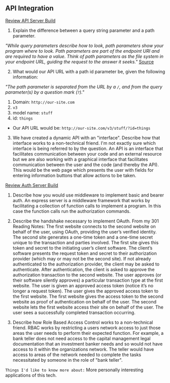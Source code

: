 ## API Integration

[Review API Server Build](https://codefellows.github.io/code-401-javascript-guide/curriculum/apps-and-libraries/api-server/)

1. Explain the difference between a query string parameter and a path parameter.

_"While query parameters describe how to look, path parameters show your program where to look. Path parameters are part of the endpoint URI and are required to have a value. Think of path parameters as the file system in your endpoint URL, guiding the request to the answer it seeks."_ [Source](https://www.google.com/search?q=what+is+the+difference+between+a+query+string+parameter+and+a+path+parameter%3F&oq=what+is+the+difference+between+a+query+string+parameter+and+a+path+parameter%3F&aqs=chrome..69i57.11809j0j1&sourceid=chrome&ie=UTF-8)

2. What would our API URL with a path id parameter be, given the following information:

_"The path parameter is separated from the URL by a `/`, and from the query parameter(s) by a question mark (`?`)."_

  1. Domain: `http://our-site.com`
  2. `v3`
  3. model name: `stuff`
  4. id: `things`

  * Our API URL would be: `http://our-site.com/v3/stuff/?id=things`

3. We have created a dynamic API with an "interface". Describe how that interface works to a non-technical friend. 
I'm not exactly sure which interface is being referred to by the question. An API is an interface that facilitates communication between your code and an external resource but we are also working with a graphical interface that facilitates communication between the user and the code (and thereby the API). This would be the web page which presents the user with fields for entering information buttons that allow actions to be taken.

[Review Auth Server Build](https://codefellows.github.io/code-401-javascript-guide/curriculum/apps-and-libraries/auth-server/)

1. Describe how you would use middleware to implement basic and bearer auth.
An express server is a middleware framework that works by facilitating a collection of function calls to implement a program. In this case the function calls run the authorization commands.

2. Describe the handshake necessary to implement OAuth.
From my 301 Reading Notes:
The first website connects to the second website on behalf of the user, using OAuth, providing the user’s verified identity.
The second site generates a one-time token and a one-time secret unique to the transaction and parties involved.
The first site gives this token and secret to the initiating user’s client software.
The client’s software presents the request token and secret to their authorization provider (which may or may not be the second site).
If not already authenticated to the authorization provider, the client may be asked to authenticate. After authentication, the client is asked to approve the authorization transaction to the second website.
The user approves (or their software silently approves) a particular transaction type at the first website.
The user is given an approved access token (notice it’s no longer a request token).
The user gives the approved access token to the first website.
The first website gives the access token to the second website as proof of authentication on behalf of the user.
The second website lets the first website access their site on behalf of the user.
The user sees a successfully completed transaction occurring.

3. Describe how Role Based Access Control works to a non-technical friend.
RBAC works by restricting a users network access to just those areas the user needs to perform their expected function. For example, a bank teller does not need access to the capital management legal documentation that an investment banker needs and so would not have access to it within the organizations network. The teller would have access to areas of the network needed to complete the tasks necessitated by someone in the role of "bank teller".


`Things I'd like to know more about:`
More personally interesting applications of this tech.